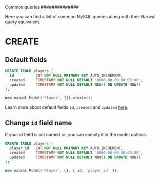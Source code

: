 Common queries
##############

Here you can find a list of common MySQL queries along with their Narwal query equivalent.

# CREATE

## Default fields

```sql
CREATE TABLE players (
  id          INT NOT NULL PRIMARY KEY AUTO_INCREMENT, 
  created     TIMESTAMP NOT NULL DEFAULT '0000-00-00 00:00:00', 
  updated     TIMESTAMP NOT NULL DEFAULT NOW() ON UPDATE NOW()
);
```

```js
new narwal.Model('Player', {}).create();
```

Learn more about default fields `id`, `created` and `updated` [here](structure-md).

## Change `id` field name

If your id field is not named `id`, you can specify it in the model options.

```sql
CREATE TABLE players (
  player_id   INT NOT NULL PRIMARY KEY AUTO_INCREMENT, 
  created     TIMESTAMP NOT NULL DEFAULT '0000-00-00 00:00:00', 
  updated     TIMESTAMP NOT NULL DEFAULT NOW() ON UPDATE NOW()
);
```

```js
new narwal.Model('Player', {}, { id: 'player_id' });
```
